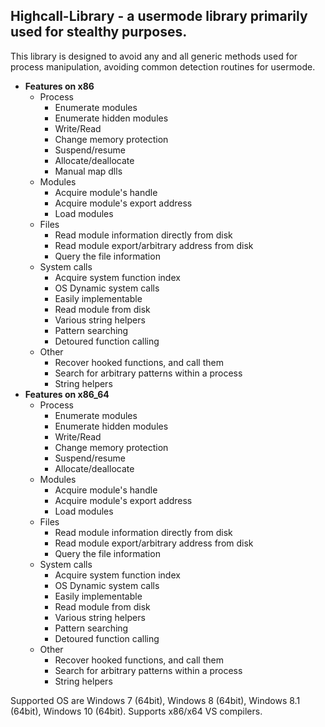 ## Highcall-Library - a usermode library primarily used for stealthy purposes.

This library is designed to avoid any and all generic methods used for process manipulation, avoiding common detection routines for usermode.

* **Features on x86**
  * Process 
    * Enumerate modules
    * Enumerate hidden modules
    * Write/Read
    * Change memory protection
    * Suspend/resume
    * Allocate/deallocate
    * Manual map dlls
  * Modules
    * Acquire module's handle
    * Acquire module's export address
    * Load modules
  * Files
    * Read module information directly from disk
    * Read module export/arbitrary address from disk
    * Query the file information
  * System calls
    * Acquire system function index
    * OS Dynamic system calls
    * Easily implementable
    * Read module from disk
    * Various string helpers
    * Pattern searching
    * Detoured function calling
  * Other
    * Recover hooked functions, and call them
    * Search for arbitrary patterns within a process
    * String helpers
* **Features on x86_64**
  * Process 
    * Enumerate modules
    * Enumerate hidden modules
    * Write/Read
    * Change memory protection
    * Suspend/resume
    * Allocate/deallocate
  * Modules
    * Acquire module's handle
    * Acquire module's export address
    * Load modules
  * Files
    * Read module information directly from disk
    * Read module export/arbitrary address from disk
    * Query the file information
  * System calls
    * Acquire system function index
    * OS Dynamic system calls
    * Easily implementable
    * Read module from disk
    * Various string helpers
    * Pattern searching
    * Detoured function calling
  * Other
    * Recover hooked functions, and call them
    * Search for arbitrary patterns within a process
    * String helpers

Supported OS are Windows 7 (64bit), Windows 8 (64bit), Windows 8.1 (64bit), Windows 10 (64bit).
Supports x86/x64 VS compilers.
